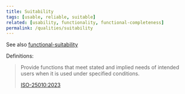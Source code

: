```yaml
---
title: Suitability
tags: [usable, reliable, suitable]
related: [usability, functionality, functional-completeness]
permalink: /qualities/suitability
---
```



See also [functional-suitability](/qualities/functional-suitability)

Definitions:

>Provide functions that meet stated and implied needs of intended users when it is used under specified conditions.
>
>[ISO-25010:2023](/references/#iso-25010-2023)

